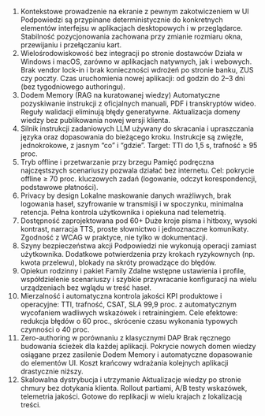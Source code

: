 1) Kontekstowe prowadzenie na ekranie z pewnym zakotwiczeniem w UI
   Podpowiedzi są przypinane deterministycznie do konkretnych elementów interfejsu w aplikacjach desktopowych i w przeglądarce. Stabilność pozycjonowania zachowana przy zmianie rozmiaru okna, przewijaniu i przełączaniu kart.
2) Wielośrodowiskowość bez integracji po stronie dostawców
   Działa w Windows i macOS, zarówno w aplikacjach natywnych, jak i webowych. Brak vendor lock-in i brak konieczności wdrożeń po stronie banku, ZUS czy poczty. Czas uruchomienia nowej aplikacji: od godzin do 2–3 dni (bez tygodniowego authoringu).
3) Dodem Memory (RAG na kuratowanej wiedzy)
   Automatyczne pozyskiwanie instrukcji z oficjalnych manuali, PDF i transkryptów wideo. Reguły walidacji eliminują błędy generatywne. Aktualizacja domeny wiedzy bez publikowania nowej wersji klienta.
4) Silnik instrukcji zadaniowych
   LLM używany do skracania i upraszczania języka oraz dopasowania do bieżącego kroku. Instrukcje są zwięzłe, jednokrokowe, z jasnym “co” i “gdzie”. Target: TTI do 1,5 s, trafność ≥ 95 proc.
5) Tryb offline i przetwarzanie przy brzegu
   Pamięć podręczna najczęstszych scenariuszy pozwala działać bez internetu. Cel: pokrycie offline ≥ 70 proc. kluczowych zadań (logowanie, odczyt korespondencji, podstawowe płatności).
6) Privacy by design
   Lokalne maskowanie danych wrażliwych, brak logowania haseł, szyfrowanie w transmisji i w spoczynku, minimalna retencja. Pełna kontrola użytkownika i opiekuna nad telemetrią.
7) Dostępność zaprojektowana pod 60+
   Duże kroje pisma i hitboxy, wysoki kontrast, narracja TTS, proste słownictwo i jednoznaczne komunikaty. Zgodność z WCAG w praktyce, nie tylko w dokumentacji.
8) Szyny bezpieczeństwa akcji
   Podpowiedzi nie wykonują operacji zamiast użytkownika. Dodatkowe potwierdzenia przy krokach ryzykownych (np. kwota przelewu), blokady na skróty prowadzące do błędów.
9) Opiekun rodzinny i pakiet Family
   Zdalne wstępne ustawienia i profile, współdzielenie scenariuszy i szybkie przywracanie konfiguracji na wielu urządzeniach bez wglądu w treść haseł.
10) Mierzalność i automatyczna kontrola jakości
    KPI produktowe i operacyjne: TTI, trafność, CSAT, SLA 99,9 proc. z automatycznym wycofaniem wadliwych wskazówek i retrainingiem. Cele efektowe: redukcja błędów o 60 proc., skrócenie czasu wykonania typowych czynności o 40 proc.
11) Zero-authoring w porównaniu z klasycznymi DAP
    Brak ręcznego budowania ścieżek dla każdej aplikacji. Pokrycie nowych domen wiedzy osiągane przez zasilenie Dodem Memory i automatyczne dopasowanie do elementów UI. Koszt krańcowy wdrażania kolejnych aplikacji drastycznie niższy.
12) Skalowalna dystrybucja i utrzymanie
    Aktualizacje wiedzy po stronie chmury bez dotykania klienta. Rollout partiami, A/B testy wskazówek, telemetria jakości. Gotowe do replikacji w wielu krajach z lokalizacją treści.
